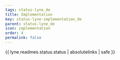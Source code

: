 ```yaml
---
tags: status-lyne_de
title: Implementation
key: status-lyne-implementation_de
parent: status-lyne_de
icon: implementation
order: 4
permalink: false  
---
```

{{ lyne.readmes.status.status | absolutelinks | safe }}


